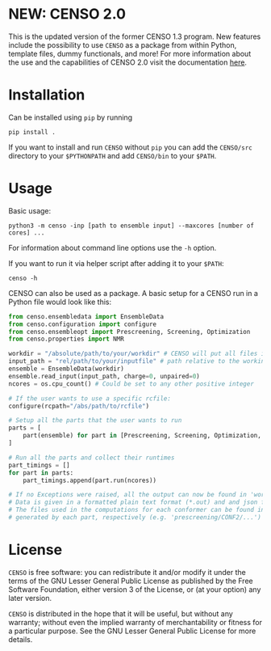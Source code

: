 # NEW: CENSO 2.0
This is the updated version of the former CENSO 1.3 program. New features include the possibility to use ``CENSO`` as a package from within Python, template files, dummy functionals, and more! For more information about the use and the capabilities of CENSO 2.0 visit the documentation [here](https://xtb-docs.readthedocs.io/en/latest/CENSO_docs/censo.html).

# Installation
Can be installed using `pip` by running

    pip install .

If you want to install and run `CENSO` without `pip` you can add the `CENSO/src` directory to your `$PYTHONPATH` and add `CENSO/bin` to your `$PATH`.

# Usage
Basic usage: 

    python3 -m censo -inp [path to ensemble input] --maxcores [number of cores] ...

For information about command line options use the `-h` option.

If you want to run it via helper script after adding it to your `$PATH`:

    censo -h

CENSO can also be used as a package. A basic setup for a CENSO run in a Python file would look like this:
```python
from censo.ensembledata import EnsembleData
from censo.configuration import configure
from censo.ensembleopt import Prescreening, Screening, Optimization
from censo.properties import NMR

workdir = "/absolute/path/to/your/workdir" # CENSO will put all files in this directory
input_path = "rel/path/to/your/inputfile" # path relative to the working directory
ensemble = EnsembleData(workdir)
ensemble.read_input(input_path, charge=0, unpaired=0)
ncores = os.cpu_count() # Could be set to any other positive integer

# If the user wants to use a specific rcfile:
configure(rcpath="/abs/path/to/rcfile")

# Setup all the parts that the user wants to run
parts = [
    part(ensemble) for part in [Prescreening, Screening, Optimization, NMR]
]

# Run all the parts and collect their runtimes
part_timings = []
for part in parts:
    part_timings.append(part.run(ncores))

# If no Exceptions were raised, all the output can now be found in 'workdir'
# Data is given in a formatted plain text format (*.out) and and json format
# The files used in the computations for each conformer can be found in the folders 
# generated by each part, respectively (e.g. 'prescreening/CONF2/...')
```

# License

``CENSO`` is free software: you can redistribute it and/or modify it under
the terms of the GNU Lesser General Public License as published by
the Free Software Foundation, either version 3 of the License, or
(at your option) any later version.

``CENSO`` is distributed in the hope that it will be useful,
but without any warranty; without even the implied warranty of
merchantability or fitness for a particular purpose. See the
GNU Lesser General Public License for more details.
